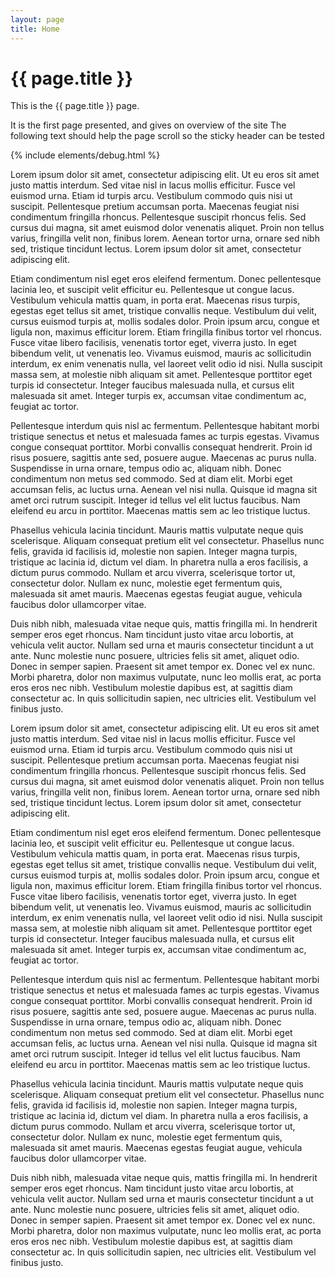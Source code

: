 ```yaml
---
layout: page
title: Home
---
```


# {{ page.title }}

This is the {{ page.title }} page.

It is the first page presented, and gives on overview of the site
The following text should help the page scroll so the sticky header can be tested

{% include elements/debug.html %}

Lorem ipsum dolor sit amet, consectetur adipiscing elit. Ut eu eros sit amet justo mattis interdum. Sed vitae nisl in lacus mollis efficitur. Fusce vel euismod urna. Etiam id turpis arcu. Vestibulum commodo quis nisi ut suscipit. Pellentesque pretium accumsan porta. Maecenas feugiat nisi condimentum fringilla rhoncus. Pellentesque suscipit rhoncus felis. Sed cursus dui magna, sit amet euismod dolor venenatis aliquet. Proin non tellus varius, fringilla velit non, finibus lorem. Aenean tortor urna, ornare sed nibh sed, tristique tincidunt lectus. Lorem ipsum dolor sit amet, consectetur adipiscing elit.

Etiam condimentum nisl eget eros eleifend fermentum. Donec pellentesque lacinia leo, et suscipit velit efficitur eu. Pellentesque ut congue lacus. Vestibulum vehicula mattis quam, in porta erat. Maecenas risus turpis, egestas eget tellus sit amet, tristique convallis neque. Vestibulum dui velit, cursus euismod turpis at, mollis sodales dolor. Proin ipsum arcu, congue et ligula non, maximus efficitur lorem. Etiam fringilla finibus tortor vel rhoncus. Fusce vitae libero facilisis, venenatis tortor eget, viverra justo. In eget bibendum velit, ut venenatis leo. Vivamus euismod, mauris ac sollicitudin interdum, ex enim venenatis nulla, vel laoreet velit odio id nisi. Nulla suscipit massa sem, at molestie nibh aliquam sit amet. Pellentesque porttitor eget turpis id consectetur. Integer faucibus malesuada nulla, et cursus elit malesuada sit amet. Integer turpis ex, accumsan vitae condimentum ac, feugiat ac tortor.

Pellentesque interdum quis nisl ac fermentum. Pellentesque habitant morbi tristique senectus et netus et malesuada fames ac turpis egestas. Vivamus congue consequat porttitor. Morbi convallis consequat hendrerit. Proin id risus posuere, sagittis ante sed, posuere augue. Maecenas ac purus nulla. Suspendisse in urna ornare, tempus odio ac, aliquam nibh. Donec condimentum non metus sed commodo. Sed at diam elit. Morbi eget accumsan felis, ac luctus urna. Aenean vel nisi nulla. Quisque id magna sit amet orci rutrum suscipit. Integer id tellus vel elit luctus faucibus. Nam eleifend eu arcu in porttitor. Maecenas mattis sem ac leo tristique luctus.

Phasellus vehicula lacinia tincidunt. Mauris mattis vulputate neque quis scelerisque. Aliquam consequat pretium elit vel consectetur. Phasellus nunc felis, gravida id facilisis id, molestie non sapien. Integer magna turpis, tristique ac lacinia id, dictum vel diam. In pharetra nulla a eros facilisis, a dictum purus commodo. Nullam et arcu viverra, scelerisque tortor ut, consectetur dolor. Nullam ex nunc, molestie eget fermentum quis, malesuada sit amet mauris. Maecenas egestas feugiat augue, vehicula faucibus dolor ullamcorper vitae.

Duis nibh nibh, malesuada vitae neque quis, mattis fringilla mi. In hendrerit semper eros eget rhoncus. Nam tincidunt justo vitae arcu lobortis, at vehicula velit auctor. Nullam sed urna et mauris consectetur tincidunt a ut ante. Nunc molestie nunc posuere, ultricies felis sit amet, aliquet odio. Donec in semper sapien. Praesent sit amet tempor ex. Donec vel ex nunc. Morbi pharetra, dolor non maximus vulputate, nunc leo mollis erat, ac porta eros eros nec nibh. Vestibulum molestie dapibus est, at sagittis diam consectetur ac. In quis sollicitudin sapien, nec ultricies elit. Vestibulum vel finibus justo.

Lorem ipsum dolor sit amet, consectetur adipiscing elit. Ut eu eros sit amet justo mattis interdum. Sed vitae nisl in lacus mollis efficitur. Fusce vel euismod urna. Etiam id turpis arcu. Vestibulum commodo quis nisi ut suscipit. Pellentesque pretium accumsan porta. Maecenas feugiat nisi condimentum fringilla rhoncus. Pellentesque suscipit rhoncus felis. Sed cursus dui magna, sit amet euismod dolor venenatis aliquet. Proin non tellus varius, fringilla velit non, finibus lorem. Aenean tortor urna, ornare sed nibh sed, tristique tincidunt lectus. Lorem ipsum dolor sit amet, consectetur adipiscing elit.

Etiam condimentum nisl eget eros eleifend fermentum. Donec pellentesque lacinia leo, et suscipit velit efficitur eu. Pellentesque ut congue lacus. Vestibulum vehicula mattis quam, in porta erat. Maecenas risus turpis, egestas eget tellus sit amet, tristique convallis neque. Vestibulum dui velit, cursus euismod turpis at, mollis sodales dolor. Proin ipsum arcu, congue et ligula non, maximus efficitur lorem. Etiam fringilla finibus tortor vel rhoncus. Fusce vitae libero facilisis, venenatis tortor eget, viverra justo. In eget bibendum velit, ut venenatis leo. Vivamus euismod, mauris ac sollicitudin interdum, ex enim venenatis nulla, vel laoreet velit odio id nisi. Nulla suscipit massa sem, at molestie nibh aliquam sit amet. Pellentesque porttitor eget turpis id consectetur. Integer faucibus malesuada nulla, et cursus elit malesuada sit amet. Integer turpis ex, accumsan vitae condimentum ac, feugiat ac tortor.

Pellentesque interdum quis nisl ac fermentum. Pellentesque habitant morbi tristique senectus et netus et malesuada fames ac turpis egestas. Vivamus congue consequat porttitor. Morbi convallis consequat hendrerit. Proin id risus posuere, sagittis ante sed, posuere augue. Maecenas ac purus nulla. Suspendisse in urna ornare, tempus odio ac, aliquam nibh. Donec condimentum non metus sed commodo. Sed at diam elit. Morbi eget accumsan felis, ac luctus urna. Aenean vel nisi nulla. Quisque id magna sit amet orci rutrum suscipit. Integer id tellus vel elit luctus faucibus. Nam eleifend eu arcu in porttitor. Maecenas mattis sem ac leo tristique luctus.

Phasellus vehicula lacinia tincidunt. Mauris mattis vulputate neque quis scelerisque. Aliquam consequat pretium elit vel consectetur. Phasellus nunc felis, gravida id facilisis id, molestie non sapien. Integer magna turpis, tristique ac lacinia id, dictum vel diam. In pharetra nulla a eros facilisis, a dictum purus commodo. Nullam et arcu viverra, scelerisque tortor ut, consectetur dolor. Nullam ex nunc, molestie eget fermentum quis, malesuada sit amet mauris. Maecenas egestas feugiat augue, vehicula faucibus dolor ullamcorper vitae.

Duis nibh nibh, malesuada vitae neque quis, mattis fringilla mi. In hendrerit semper eros eget rhoncus. Nam tincidunt justo vitae arcu lobortis, at vehicula velit auctor. Nullam sed urna et mauris consectetur tincidunt a ut ante. Nunc molestie nunc posuere, ultricies felis sit amet, aliquet odio. Donec in semper sapien. Praesent sit amet tempor ex. Donec vel ex nunc. Morbi pharetra, dolor non maximus vulputate, nunc leo mollis erat, ac porta eros eros nec nibh. Vestibulum molestie dapibus est, at sagittis diam consectetur ac. In quis sollicitudin sapien, nec ultricies elit. Vestibulum vel finibus justo.
